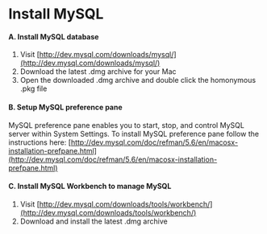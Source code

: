 # Install MySQL

#### A. Install MySQL database

1. Visit [http://dev.mysql.com/downloads/mysql/](http://dev.mysql.com/downloads/mysql/)
2. Download the latest .dmg archive for your Mac
3. Open the downloaded .dmg archive and double click the homonymous .pkg file

#### B. Setup MySQL preference pane

MySQL preference pane enables you to start, stop, and control MySQL server within System Settings. To install MySQL preference pane follow the instructions here: [http://dev.mysql.com/doc/refman/5.6/en/macosx-installation-prefpane.html](http://dev.mysql.com/doc/refman/5.6/en/macosx-installation-prefpane.html)

#### C. Install MySQL Workbench to manage MySQL

1. Visit [http://dev.mysql.com/downloads/tools/workbench/](http://dev.mysql.com/downloads/tools/workbench/)
2. Download and install the latest .dmg archive

